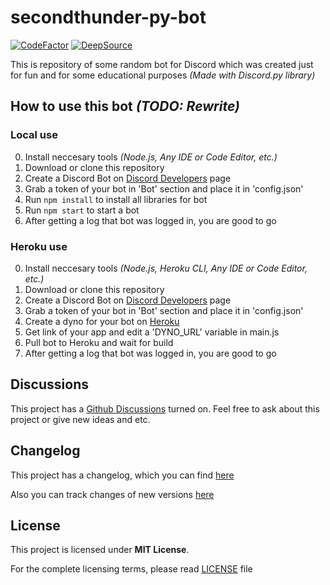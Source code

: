 # secondthunder-py-bot

[![CodeFactor](https://www.codefactor.io/repository/github/secondthunder/secondthunder-js-bot/badge)](https://www.codefactor.io/repository/github/secondthunder/secondthunder-js-bot)
[![DeepSource](https://deepsource.io/gh/SecondThundeR/secondthunder-js-bot.svg/?label=active+issues)](https://deepsource.io/gh/SecondThundeR/secondthunder-js-bot/?ref=repository-badge)

This is repository of some random bot for Discord which was created just for fun and for some educational purposes *(Made with Discord.py library)*

## How to use this bot *(TODO: Rewrite)*

### Local use

0. Install neccesary tools *(Node.js, Any IDE or Code Editor, etc.)*
1. Download or clone this repository
2. Create a Discord Bot on [Discord Developers](https://discord.com/developers/applications) page
3. Grab a token of your bot in 'Bot' section and place it in 'config.json'
4. Run `npm install` to install all libraries for bot
5. Run `npm start` to start a bot
6. After getting a log that bot was logged in, you are good to go

### Heroku use

0. Install neccesary tools *(Node.js, Heroku CLI, Any IDE or Code Editor, etc.)*
1. Download or clone this repository
2. Create a Discord Bot on [Discord Developers](https://discord.com/developers/applications) page
3. Grab a token of your bot in 'Bot' section and place it in 'config.json'
4. Create a dyno for your bot on [Heroku](https://dashboard.heroku.com/)
5. Get link of your app and edit a 'DYNO_URL' variable in main.js
6. Pull bot to Heroku and wait for build
7. After getting a log that bot was logged in, you are good to go

## Discussions

This project has a [Github Discussions](https://github.com/SecondThundeR/secondthunder-js-bot/discussions) turned on. Feel free to ask about this project or give new ideas and etc.

## Changelog

This project has a changelog, which you can find [here](https://github.com/SecondThundeR/secondthunder-js-bot/blob/master/Changelog.md)

Also you can track changes of new versions [here](https://github.com/SecondThundeR/secondthunder-js-bot/projects)

## License

This project is licensed under **MIT License**.

For the complete licensing terms, please read [LICENSE](https://github.com/SecondThundeR/secondthunder-js-bot/blob/master/LICENSE) file
